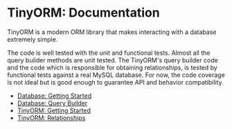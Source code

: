# TinyORM: Documentation

TinyORM is a modern ORM library that makes interacting with a database extremely simple.

The code is well tested with the unit and functional tests. Almost all the query builder methods are unit tested. The TinyORM's query builder code and the code which is responsible for obtaining relationships, is tested by functional tests against a real MySQL database. For now, the code coverage is not ideal but is good enough to guarantee API and behavior compatibility.

- [Database: Getting Started](database.md)
- [Database: Query Builder](query-builder.md)
- [TinyORM: Getting Started](tinyorm.md)
- [TinyORM: Relationships](tinyorm-relationships.md)
